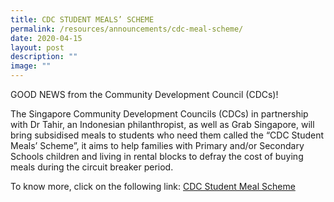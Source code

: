 ```yaml
---
title: CDC STUDENT MEALS’ SCHEME
permalink: /resources/announcements/cdc-meal-scheme/
date: 2020-04-15
layout: post
description: ""
image: ""
---
```

GOOD NEWS from the Community Development Council (CDCs)!

The Singapore Community Development Councils (CDCs) in partnership with Dr Tahir, an Indonesian philanthropist, as well as Grab Singapore, will bring subsidised meals to students who need them called the “CDC Student Meals’ Scheme”, it aims to help families with Primary and/or Secondary Schools children and living in rental blocks to defray the cost of buying meals during the circuit breaker period.

To know more, click on the following link: [CDC Student Meal Scheme](https://staging.d1w3gt6qa53vq2.amplifyapp.com/cdc-student-meal-scheme/)

